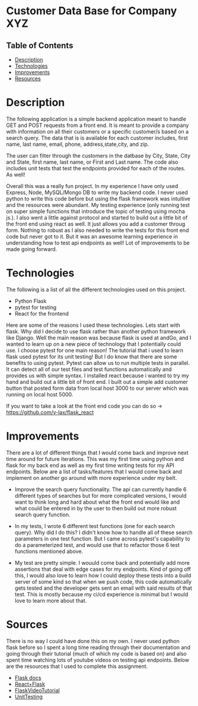 # Customer Data Base for Company XYZ

## Table of Contents 
* [Description](#description)
* [Technologies](#tech)
* [Improvements](#improvements)
* [Resources](#resources)

# Description

The following application is a simple backend application meant to handle GET and POST requests from a front end. It is meant to provide a company with information on all their customers or a specific customer/s based on a search query. The data that is is available for each customer includes, first name, last name, email, phone, address,state,city, and zip. 

The user can filter through the customers in the datbase by City, State, City and State, first name, last name, or First and Last name. The code also includes unit tests that test the endpoints provided for each of the routes. As well! 

Overall this was a really fun project. In my experience I have only used Express, Node, MySQL/Mongo DB to write my backend code. I never used python to write this code before but using the flask framework was intuitive and the resources were abundant. My testing experience (only running test on super simple functions that introduce the topic of testing using mocha js.). I also went a little against protocol and started to build out a little bit of the front
end using react as well. It just allows you add a customer throug form. Nothing to robust as I also needed to write
the tests for this front end code but never got to it. But it was an awesome learning experience in understanding how to test api endpoints as well! Lot of improvements to be made going forward.

# Technologies

The following is a list of all the different technologies used on this project. 

* Python Flask
* pytest for testing
* React for the frontend

Here are some of the reasons I used these technologies. Lets start with flask. Why did I decide to use flask rather than another python framework like Django. Well the main reason was because flask is used at andGo, and I wanted to 
learn up on a new piece of technology that I potentially could use. I choose pytest for one main reason! The tutorial 
that i used to learn flask used pytest for its unit testing! But I do know that there are some benefits to using pytest. Pytest can allow us to run multiple tests in parallel. It can detect all of our test files and test functions automatically and provides us with simple syntax. I installed react because i wanted to try my hand and build out a little bit of front end. I built out a simple add customer button that posted form data from local host 3000 to our server which was running on local host 5000. 

If you want to take a look at the front end code you can do so -> https://github.com/v-lax/flask_react

# Improvements 

There are a lot of different things that I would come back and improve next time around for future iterations. This was my first time using python and flask for my back end as well as my first time writing tests for my API endpoints. Below are a list of tasks/features that I would come back and implement on another go around with more experience under my belt. 

* Improve the search query functionality. The api can currently handle 6 different types of searches but for more complicated versions, I would want to think long and hard about what the front end would like and what could be entered in by the user to then build out more robust search query function. 

* In my tests, I wrote 6 different test functions (one for each search query). Why did I do this? I didn't know how to handle all of these search parameters in one test function. But I came across pytest's capability to do a parameterized test, and would use that to refactor those 6 test functions mentioned above.

* My test are pretty simple. I wouuld come back and potentially add more assertions that deal with edge cases for my endpoints. Kind of going off this, I would also love to learn how I could deploy these tests into a build server of some kind so that when we push code, this code automatically gets tested and the developer gets sent an email with said results of that test. This is mostly because my ci/cd experience is minimal but I would love to learn more about that.

# Sources 

There is no way I could have done this on my own. I never used python flask before so I spent a long time reading through their documentation and going through their tutorial (much of which my code is based on) and also spent time watching lots of youtube videos on testing api endpoints. Below are the resources that I used to complete this assignment.

* [Flask docs](https://flask.palletsprojects.com/en/1.1.x/tutorial/)
* [React+Flask](https://blog.miguelgrinberg.com/post/how-to-create-a-react--flask-project)
* [FlaskVideoTutorial](https://www.youtube.com/watch?v=hbDRTZarMUw&list=PLCC34OHNcOtqJBOLjXTd5xC0e-VD3siPn&index=8)
* [UnitTesting](https://flask.palletsprojects.com/en/1.1.x/tutorial/tests/)